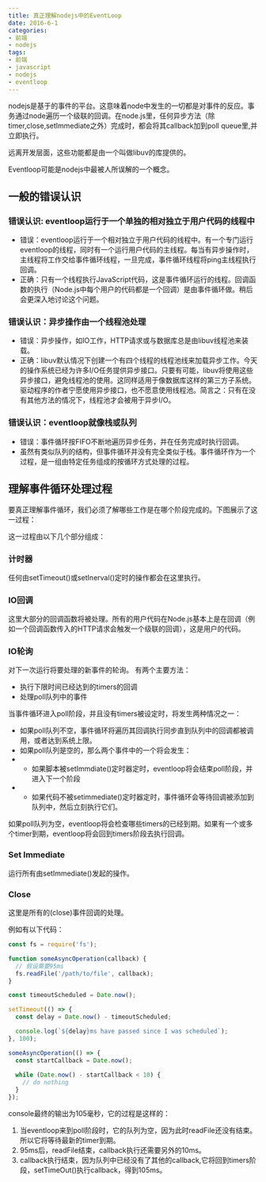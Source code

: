 ```yaml
---
title: 真正理解nodejs中的EventLoop
date: 2016-6-1
categories:
- 前端
- nodejs
tags:
- 前端
- javascript
- nodejs
- eventloop
---
```

nodejs是基于的事件的平台。这意味着node中发生的一切都是对事件的反应。事务通过node遍历一个级联的回调。在node.js里，任何异步方法（除timer,close,setImmediate之外）完成时，都会将其callback加到poll queue里,并立即执行。

远离开发层面，这些功能都是由一个叫做libuv的库提供的。

Eventloop可能是nodejs中最被人所误解的一个概念。
<!-- more -->
## 一般的错误认识
### 错误认识: eventloop运行于一个单独的相对独立于用户代码的线程中

- 错误：eventloop运行于一个相对独立于用户代码的线程中。有一个专门运行eventloop的线程，同时有一个运行用户代码的主线程。每当有异步操作时，主线程将工作交给事件循环线程，一旦完成，事件循环线程将ping主线程执行回调。
- 正确：只有一个线程执行JavaScript代码，这是事件循环运行的线程。回调函数的执行（Node.js中每个用户的代码都是一个回调）是由事件循环做。稍后会更深入地讨论这个问题。

### 错误认识：异步操作由一个线程池处理

- 错误：异步操作，如IO工作，HTTP请求或与数据库总是由libuv线程池来装载。
- 正确：libuv默认情况下创建一个有四个线程的线程池线来加载异步工作。今天的操作系统已经为许多I/O任务提供异步接口。只要有可能，libuv将使用这些异步接口，避免线程池的使用。这同样适用于像数据库这样的第三方子系统。驱动程序的作者宁愿使用异步接口，也不愿意使用线程池。简言之：只有在没有其他方法的情况下，线程池才会被用于异步I/O。

### 错误认识：eventloop就像栈或队列

- 错误：事件循环按FIFO不断地遍历异步任务，并在任务完成时执行回调。
- 虽然有类似队列的结构，但事件循环并没有完全类似于栈。事件循环作为一个过程，是一组由特定任务组成的按循环方式处理的过程。

## 理解事件循环处理过程

要真正理解事件循环，我们必须了解哪些工作是在哪个阶段完成的。下图展示了这一过程：


这一过程由以下几个部分组成：

### 计时器
任何由setTimeout()或setInerval()定时的操作都会在这里执行。
### IO回调
这里大部分的回调函数将被处理。所有的用户代码在Node.js基本上是在回调（例如一个回调函数传入的HTTP请求会触发一个级联的回调），这是用户的代码。
### IO轮询
对下一次运行将要处理的新事件的轮询。
有两个主要方法：
- 执行下限时间已经达到的timers的回调
- 处理poll队列中的事件

当事件循环进入poll阶段，并且没有timers被设定时，将发生两种情况之一：

- 如果poll队列不空，事件循环将遍历其回调执行同步直到队列中的回调都被调用，或者达到系统上限。
- 如果poll队列是空的，那么两个事件中的一个将会发生：
- - 如果脚本被setImmdiate()定时器定时，eventloop将会结束poll阶段，并进入下一个阶段
- - 如果代码不被setimmediate()定时器定时，事件循环会等待回调被添加到队列中，然后立刻执行它们。

如果poll队列为空，eventloop将会检查哪些timers的已经到期。如果有一个或多个timer到期，eventloop将会回到timers阶段去执行回调。

### Set Immediate
运行所有由setImmediate()发起的操作。
### Close
这里是所有的(close)事件回调的处理。

例如有以下代码：
``` javascript
const fs = require('fs');

function someAsyncOperation(callback) {
  // 假设需要95ms
  fs.readFile('/path/to/file', callback);
}

const timeoutScheduled = Date.now();

setTimeout(() => {
  const delay = Date.now() - timeoutScheduled;

  console.log(`${delay}ms have passed since I was scheduled`);
}, 100);

someAsyncOperation(() => {
  const startCallback = Date.now();
  
  while (Date.now() - startCallback < 10) {
    // do nothing
  }
});
```
console最终的输出为105毫秒，它的过程是这样的：
1. 当eventloop来到poll阶段时，它的队列为空，因为此时readFile还没有结束。所以它将等待最新的timer到期。
2. 95ms后，readFile结束，callback执行还需要另外的10ms。
3. callback执行结束，因为队列中已经没有了其他的callback,它将回到timers阶段，setTimeOut()执行callback，得到105ms。

